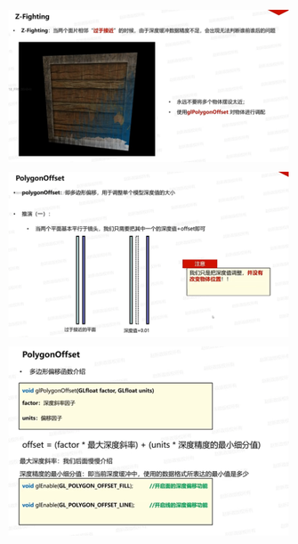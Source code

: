 ![输入图片说明](/imgs/2025-02-08/dr4v1kG4lwy4eRf6.png)

![输入图片说明](/imgs/2025-02-08/14hIsaHBBWQk5lGE.png)

![输入图片说明](/imgs/2025-02-08/YdiqQlBlB4j2JvMB.png)
<!--stackedit_data:
eyJoaXN0b3J5IjpbLTU0MjQ3Nzc0MywxNjkyODQ5Mjk4LDIwOT
Q5NDQ5MV19
-->